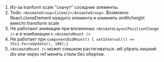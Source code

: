 1) Из-за tranform scale "скачут" соседние элементы.
2) Todo: `<AnimateGroup>{items}</AnimateGroup>`. Возможно React.cloneElement каждого элемента и изменять width/height вместо transform scale
3) Не работают анимации при вложенных
`<AnimateLayoutPositionChange />` и в комбинации с `<AnimateMount />`
4) Не работает при
`componentDidMount() { setInterval(() => this.forceUpdate(), 100);}`
5) `<AnimateMount />` может слишком растягиваться. мб убрать лишний div или через ref менять стили без обертки.
